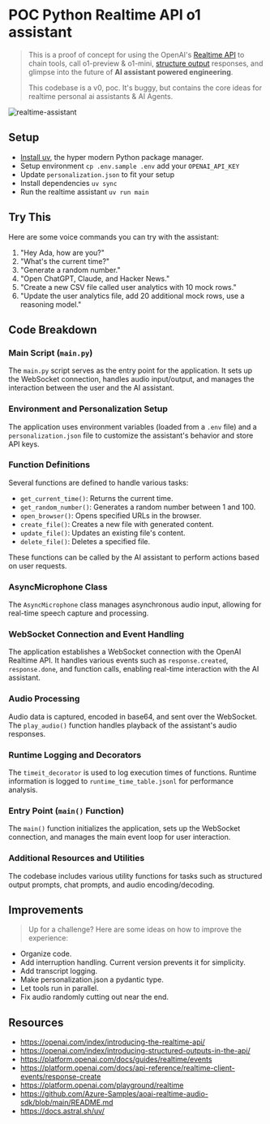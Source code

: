 # POC Python Realtime API o1 assistant
> This is a proof of concept for using the OpenAI's [Realtime API](https://openai.com/index/introducing-the-realtime-api/) to chain tools, call o1-preview & o1-mini, [structure output](https://openai.com/index/introducing-structured-outputs-in-the-api/) responses, and glimpse into the future of **AI assistant powered engineering**.
>
> This codebase is a v0, poc. It's buggy, but contains the core ideas for realtime personal ai assistants & AI Agents.

<img src="./images/voice-assistant.png" alt="realtime-assistant" style="max-width: 800px;">

## Setup
- [Install uv](https://docs.astral.sh/uv/), the hyper modern Python package manager.
- Setup environment `cp .env.sample .env` add your `OPENAI_API_KEY`
- Update `personalization.json` to fit your setup
- Install dependencies `uv sync`
- Run the realtime assistant `uv run main`

## Try This

Here are some voice commands you can try with the assistant:

1. "Hey Ada, how are you?"
2. "What's the current time?"
3. "Generate a random number."
4. "Open ChatGPT, Claude, and Hacker News."
5. "Create a new CSV file called user analytics with 10 mock rows."
6. "Update the user analytics file, add 20 additional mock rows, use a reasoning model."

## Code Breakdown

### Main Script (`main.py`)
The `main.py` script serves as the entry point for the application. It sets up the WebSocket connection, handles audio input/output, and manages the interaction between the user and the AI assistant.

### Environment and Personalization Setup
The application uses environment variables (loaded from a `.env` file) and a `personalization.json` file to customize the assistant's behavior and store API keys.

### Function Definitions
Several functions are defined to handle various tasks:
- `get_current_time()`: Returns the current time.
- `get_random_number()`: Generates a random number between 1 and 100.
- `open_browser()`: Opens specified URLs in the browser.
- `create_file()`: Creates a new file with generated content.
- `update_file()`: Updates an existing file's content.
- `delete_file()`: Deletes a specified file.

These functions can be called by the AI assistant to perform actions based on user requests.

### AsyncMicrophone Class
The `AsyncMicrophone` class manages asynchronous audio input, allowing for real-time speech capture and processing.

### WebSocket Connection and Event Handling
The application establishes a WebSocket connection with the OpenAI Realtime API. It handles various events such as `response.created`, `response.done`, and function calls, enabling real-time interaction with the AI assistant.

### Audio Processing
Audio data is captured, encoded in base64, and sent over the WebSocket. The `play_audio()` function handles playback of the assistant's audio responses.

### Runtime Logging and Decorators
The `timeit_decorator` is used to log execution times of functions. Runtime information is logged to `runtime_time_table.jsonl` for performance analysis.

### Entry Point (`main()` Function)
The `main()` function initializes the application, sets up the WebSocket connection, and manages the main event loop for user interaction.

### Additional Resources and Utilities
The codebase includes various utility functions for tasks such as structured output prompts, chat prompts, and audio encoding/decoding.

## Improvements
> Up for a challenge? Here are some ideas on how to improve the experience:

- Organize code.
- Add interruption handling. Current version prevents it for simplicity.
- Add transcript logging.
- Make personalization.json a pydantic type.
- Let tools run in parallel.
- Fix audio randomly cutting out near the end.

## Resources
- https://openai.com/index/introducing-the-realtime-api/
- https://openai.com/index/introducing-structured-outputs-in-the-api/
- https://platform.openai.com/docs/guides/realtime/events
- https://platform.openai.com/docs/api-reference/realtime-client-events/response-create
- https://platform.openai.com/playground/realtime
- https://github.com/Azure-Samples/aoai-realtime-audio-sdk/blob/main/README.md
- https://docs.astral.sh/uv/
